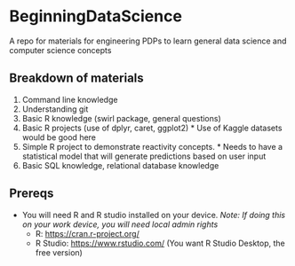 # BeginningDataScience
A repo for materials for engineering PDPs to learn general data science and computer science concepts

## __Breakdown of materials__
  1. Command line knowledge
  2. Understanding git
  3. Basic R knowledge (swirl package, general questions)
  4. Basic R projects (use of dplyr, caret, ggplot2)
    * Use of Kaggle datasets would be good here
  5. Simple R project to demonstrate reactivity concepts.
    * Needs to have a statistical model that will generate predictions based on user input
  6. Basic SQL knowledge, relational database knowledge

## __Prereqs__
  * You will need R and R studio installed on your device. *Note: If doing this on your work device, you will need local admin rights*
    * R: https://cran.r-project.org/
    * R Studio: https://www.rstudio.com/ (You want R Studio Desktop, the free version)
